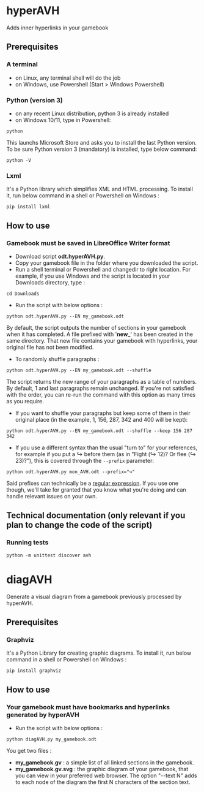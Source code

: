 # hyperAVH
Adds inner hyperlinks in your gamebook
## Prerequisites
### A terminal
- on Linux, any terminal shell will do the job
- on Windows, use Powershell (Start > Windows Powershell)
### Python (version 3)
- on any recent Linux distribution, python 3 is already installed
- on Windows 10/11, type in Powershell:
```
python
```
This launchs Microsoft Store and asks you to install the last Python version. To be sure Python version 3 (mandatory) is installed, type below command:
```
python -V
```
### Lxml
It's a Python library which simplifies XML and HTML processing.
To install it, run below command in a shell or Powershell on Windows :
```
pip install lxml
```
## How to use
### Gamebook must be saved in LibreOffice Writer format
- Download script **odt.hyperAVH.py**.
- Copy your gamebook file in the folder where you downloaded the script.
- Run a shell terminal or Powershell and changedir to right location. For example, if you use Windows and the script is located in your Downloads directory, type :
```
cd Downloads
```
- Run the script with below options :
```
python odt.hyperAVH.py --EN my_gamebook.odt
```
By default, the script outputs the number of sections in your gamebook when it has completed.
A file prefixed with '**new_**' has been created in the same directory. That new file contains your gamebook with hyperlinks, your original file has not been modified.

- To randomly shuffle paragraphs :
```
python odt.hyperAVH.py --EN my_gamebook.odt --shuffle
```
The script returns the new range of your paragraphs as a table of numbers. By default, 1 and last paragraphs remain unchanged. If you're not satisfied with the order, you can re-run the command with this option as many times as you require.

- If you want to shuffle your paragraphs but keep some of them in their original place (in the example, 1, 156, 287, 342 and 400 will be kept):
```
python odt.hyperAVH.py --EN my_gamebook.odt --shuffle --keep 156 287 342
```

- If you use a different syntax than the usual "turn to" for your references, for example if you put a ↪ before them (as in "Fight (↪ 12)? Or flee (↪ 23)?"), this is covered through the `--prefix` parameter:
```
python odt.hyperAVH.py mon_AVH.odt --prefix="↪"
```
Said prefixes can technically be a [regular expression](https://en.wikipedia.org/wiki/Regular_expression). If you use one though, we'll take for granted that you know what you're doing and can handle relevant issues on your own.

## Technical documentation (only relevant if you plan to change the code of the script)
### Running tests
```
python -m unittest discover avh
```

# diagAVH
Generate a visual diagram from a gamebook previously processed by hyperAVH.
## Prerequisites
### Graphviz
It's a Python Library for creating graphic diagrams.
To install it, run below command in a shell or Powershell on Windows :
```
pip install graphviz
```
## How to use
### Your gamebook must have bookmarks and hyperlinks generated by hyperAVH
- Run the script with below options :
```
python diagAVH.py my_gamebook.odt
```
You get two files :
- **my_gamebook.gv** : a simple list of all linked sections in the gamebook.
- **my_gamebook.gv.svg** : the graphic diagram of your gamebook, that you can view in your preferred web browser.
The option "--text N" adds to each node of the diagram the first N characters of the section text.
